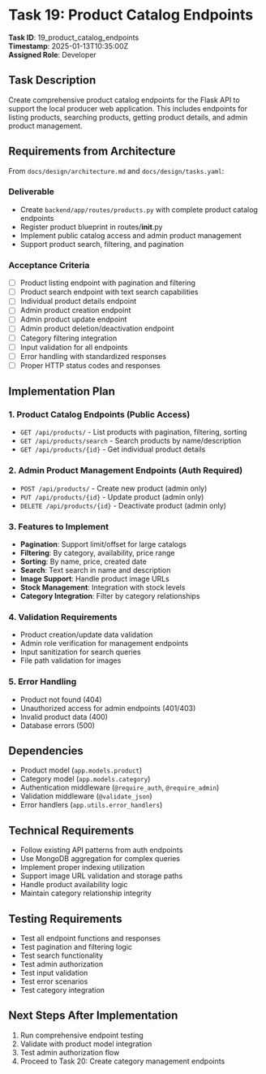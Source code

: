 # Task 19: Product Catalog Endpoints

**Task ID**: 19_product_catalog_endpoints  
**Timestamp**: 2025-01-13T10:35:00Z  
**Assigned Role**: Developer  

## Task Description

Create comprehensive product catalog endpoints for the Flask API to support the local producer web application. This includes endpoints for listing products, searching products, getting product details, and admin product management.

## Requirements from Architecture

From `docs/design/architecture.md` and `docs/design/tasks.yaml`:

### Deliverable
- Create `backend/app/routes/products.py` with complete product catalog endpoints
- Register product blueprint in routes/__init__.py
- Implement public catalog access and admin product management
- Support product search, filtering, and pagination

### Acceptance Criteria
- [ ] Product listing endpoint with pagination and filtering
- [ ] Product search endpoint with text search capabilities  
- [ ] Individual product details endpoint
- [ ] Admin product creation endpoint
- [ ] Admin product update endpoint
- [ ] Admin product deletion/deactivation endpoint
- [ ] Category filtering integration
- [ ] Input validation for all endpoints
- [ ] Error handling with standardized responses
- [ ] Proper HTTP status codes and responses

## Implementation Plan

### 1. Product Catalog Endpoints (Public Access)
- `GET /api/products/` - List products with pagination, filtering, sorting
- `GET /api/products/search` - Search products by name/description
- `GET /api/products/{id}` - Get individual product details

### 2. Admin Product Management Endpoints (Auth Required)
- `POST /api/products/` - Create new product (admin only)
- `PUT /api/products/{id}` - Update product (admin only)
- `DELETE /api/products/{id}` - Deactivate product (admin only)

### 3. Features to Implement
- **Pagination**: Support limit/offset for large catalogs
- **Filtering**: By category, availability, price range
- **Sorting**: By name, price, created date
- **Search**: Text search in name and description
- **Image Support**: Handle product image URLs
- **Stock Management**: Integration with stock levels
- **Category Integration**: Filter by category relationships

### 4. Validation Requirements
- Product creation/update data validation
- Admin role verification for management endpoints
- Input sanitization for search queries
- File path validation for images

### 5. Error Handling
- Product not found (404)
- Unauthorized access for admin endpoints (401/403)
- Invalid product data (400)
- Database errors (500)

## Dependencies
- Product model (`app.models.product`)
- Category model (`app.models.category`) 
- Authentication middleware (`@require_auth`, `@require_admin`)
- Validation middleware (`@validate_json`)
- Error handlers (`app.utils.error_handlers`)

## Technical Requirements
- Follow existing API patterns from auth endpoints
- Use MongoDB aggregation for complex queries
- Implement proper indexing utilization
- Support image URL validation and storage paths
- Handle product availability logic
- Maintain category relationship integrity

## Testing Requirements
- Test all endpoint functions and responses
- Test pagination and filtering logic
- Test search functionality 
- Test admin authorization
- Test input validation
- Test error scenarios
- Test category integration

## Next Steps After Implementation
1. Run comprehensive endpoint testing
2. Validate with product model integration
3. Test admin authorization flow
4. Proceed to Task 20: Create category management endpoints